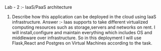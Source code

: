 Lab - 2 :- IaaS/PaaS architecture
1. Describe how this application can be deployed in the cloud using IaaS infrastructure.
Answer :-   Iaas supports to take different virtualized computing resources such as storage,servers and networks on rent. I will install,configure and maintain everything which includes OS and middleware over infrastructure. So in this deployment I will use Flask,React and Postgres on Virtual Machines according to the task.
